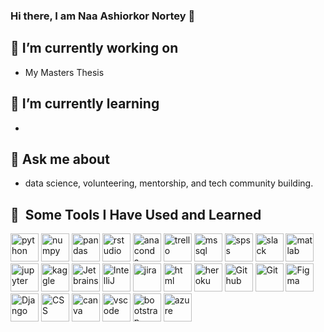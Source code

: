 ### Hi there, I am Naa Ashiorkor Nortey 👋



## 🔭 I’m currently working on 
- My Masters Thesis
  
## 🌱 I’m currently learning 
-

## 💬 Ask me about
- data science, volunteering, mentorship, and tech community building.


<h2> 🚀 &nbsp;Some Tools I Have Used and Learned</h2>
<p align="left">
<img src="https://cdn.jsdelivr.net/gh/devicons/devicon/icons/python/python-original-wordmark.svg" alt="python" width="45" height="45"/>
<img src="https://cdn.jsdelivr.net/gh/devicons/devicon/icons/numpy/numpy-original-wordmark.svg" alt="numpy" width="45" height="45"/>
<img src="https://cdn.jsdelivr.net/gh/devicons/devicon/icons/pandas/pandas-original-wordmark.svg" alt="pandas" width="45" height="45"/>
<img src="https://cdn.jsdelivr.net/gh/devicons/devicon/icons/rstudio/rstudio-original.svg" alt="rstudio" width="45" height="45"/>
<img src="https://cdn.jsdelivr.net/gh/devicons/devicon/icons/anaconda/anaconda-original-wordmark.svg" alt="anaconda" width="45" height="45"/>
<img src="https://cdn.jsdelivr.net/gh/devicons/devicon/icons/trello/trello-plain-wordmark.svg" alt="trello" width="45" height="45"/>
<img src="https://cdn.jsdelivr.net/gh/devicons/devicon/icons/microsoftsqlserver/microsoftsqlserver-plain-wordmark.svg" alt="mssql" width="45" height="45"/>
<img src="https://cdn.jsdelivr.net/gh/devicons/devicon/icons/spss/spss-original.svg" alt="spss" width="45" height="45"/>
<img src="https://cdn.jsdelivr.net/gh/devicons/devicon/icons/slack/slack-original-wordmark.svg" alt="slack" width="45" height="45"/>
<img src="https://cdn.jsdelivr.net/gh/devicons/devicon/icons/matlab/matlab-original.svg" alt="matlab" width="45" height="45"/>
<img src="https://cdn.jsdelivr.net/gh/devicons/devicon/icons/jupyter/jupyter-original-wordmark.svg" alt="jupyter" width="45" height="45"/>
<img src="https://cdn.jsdelivr.net/gh/devicons/devicon/icons/kaggle/kaggle-original-wordmark.svg" alt="kaggle" width="45" height="45"/>
<img src="https://cdn.jsdelivr.net/gh/devicons/devicon/icons/jetbrains/jetbrains-original.svg" alt="Jetbrains" width="45" height="45"/>
<img src="https://cdn.jsdelivr.net/gh/devicons/devicon/icons/intellij/intellij-original-wordmark.svg" alt="IntelliJ" width="45" height="45"/>
<img src="https://cdn.jsdelivr.net/gh/devicons/devicon/icons/jira/jira-plain-wordmark.svg" alt="jira" width="45" height="45"/>
<img src="https://cdn.jsdelivr.net/gh/devicons/devicon/icons/html5/html5-original-wordmark.svg" alt="html" width="45" height="45"/>
<img src="https://cdn.jsdelivr.net/gh/devicons/devicon/icons/heroku/heroku-plain-wordmark.svg" alt="heroku" width="45" height="45"/>
<img src="https://cdn.jsdelivr.net/gh/devicons/devicon/icons/github/github-original-wordmark.svg" alt="Github" width="45" height="45"/>
<img src="https://cdn.jsdelivr.net/gh/devicons/devicon/icons/git/git-original-wordmark.svg" alt="Git" width="45" height="45"/>
<img src="https://cdn.jsdelivr.net/gh/devicons/devicon/icons/figma/figma-original.svg" alt="Figma" width="45" height="45"/>
<img src="https://cdn.jsdelivr.net/gh/devicons/devicon/icons/django/django-plain-wordmark.svg" alt="Django" width="45" height="45"/>
<img src="https://cdn.jsdelivr.net/gh/devicons/devicon/icons/css3/css3-original.svg" alt="CSS" width="45" height="45"/>
<img src="https://cdn.jsdelivr.net/gh/devicons/devicon/icons/canva/canva-original.svg" alt="canva" width="45" height="45"/>
<img src="https://cdn.jsdelivr.net/gh/devicons/devicon/icons/vscode/vscode-original.svg" alt="vscode" width="45" height="45"/>
<img src="https://cdn.jsdelivr.net/gh/devicons/devicon/icons/bootstrap/bootstrap-plain-wordmark.svg" alt="bootstrap" width="45" height="45"/>
<img src="https://cdn.jsdelivr.net/gh/devicons/devicon/icons/azure/azure-original-wordmark.svg" alt="azure" width="45" height="45"/>


          


                  
          
</p>

<!--
**7ashiorkor7/7ashiorkor7** is a ✨ _special_ ✨ repository because its `README.md` (this file) appears on your GitHub profile.
<img src="" alt="" width="45" height="45"/>
<img src="" alt="" width="45" height="45"/>
<img src="" alt="" width="45" height="45"/>
<img src="" alt="" width="45" height="45"/>
<img src="" alt="" width="45" height="45"/>

- 📫 How to reach me: ...
- 😄 Pronouns: ...
- ⚡ Fun fact: ...
- 👯 I’m looking to collaborate on ...
- 🤔 I’m looking for help with ...
-->
